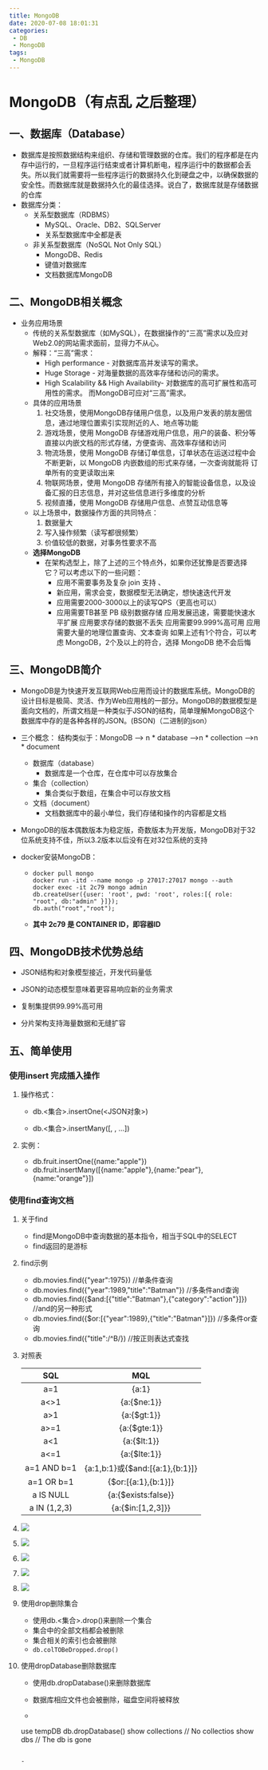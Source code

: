 ```yaml
---
title: MongoDB
date: 2020-07-08 18:01:31
categories: 
 - DB
 - MongoDB
tags: 
 - MongoDB
---
```




# MongoDB（有点乱 之后整理）

<!--more-->

## 一、数据库（Database）

- 数据库是按照数据结构来组织、存储和管理数据的仓库。我们的程序都是在内存中运行的，一旦程序运行结束或者计算机断电，程序运行中的数据都会丢失。所以我们就需要将一些程序运行的数据持久化到硬盘之中，以确保数据的安全性。而数据库就是数据持久化的最佳选择。说白了，数据库就是存储数据的仓库
- 数据库分类：
  - 关系型数据库（RDBMS）
    - MySQL、Oracle、DB2、SQLServer
    - 关系型数据库中全都是表
  - 非关系型数据库（NoSQL Not Only SQL）
    - MongoDB、Redis
    - 键值对数据库
    - 文档数据库MongoDB

## 二、MongoDB相关概念

- 业务应用场景
  - 传统的关系型数据库（如MySQL），在数据操作的“三高”需求以及应对Web2.0的网站需求面前，显得力不从心。 
  - 解释：“三高”需求： 
    -  High performance - 对数据库高并发读写的需求。
    -  Huge Storage - 对海量数据的高效率存储和访问的需求。 
    - High Scalability && High Availability- 对数据库的高可扩展性和高可用性的需求。 而MongoDB可应对“三高”需求。
  - 具体的应用场景
    1. 社交场景，使用MongoDB存储用户信息，以及用户发表的朋友圈信息，通过地理位置索引实现附近的人、地点等功能
    2. 游戏场景，使用 MongoDB 存储游戏用户信息，用户的装备、积分等直接以内嵌文档的形式存储，方便查询、高效率存储和访问
    3. 物流场景，使用 MongoDB 存储订单信息，订单状态在运送过程中会不断更新，以 MongoDB 内嵌数组的形式来存储，一次查询就能将 订单所有的变更读取出来
    4. 物联网场景，使用 MongoDB 存储所有接入的智能设备信息，以及设备汇报的日志信息，并对这些信息进行多维度的分析
    5. 视频直播，使用 MongoDB 存储用户信息、点赞互动信息等
  - 以上场景中，数据操作方面的共同特点：
    1. 数据量大
    2. 写入操作频繁（读写都很频繁）
    3. 价值较低的数据，对事务性要求不高
  - **选择MongoDB**
    - 在架构选型上，除了上述的三个特点外，如果你还犹豫是否要选择它？可以考虑以下的一些问题： 
      - 应用不需要事务及复杂 join 支持 、
      - 新应用，需求会变，数据模型无法确定，想快速迭代开发 
      - 应用需要2000-3000以上的读写QPS（更高也可以） 
      - 应用需要TB甚至 PB 级别数据存储 应用发展迅速，需要能快速水平扩展 应用要求存储的数据不丢失 应用需要99.999%高可用 应用需要大量的地理位置查询、文本查询 如果上述有1个符合，可以考虑 MongoDB，2个及以上的符合，选择 MongoDB 绝不会后悔

## 三、MongoDB简介

- MongoDB是为快速开发互联网Web应用而设计的数据库系统。MongoDB的设计目标是极简、灵活、作为Web应用栈的一部分。MongoDB的数据模型是面向文档的，所谓文档是一种类似于JSON的结构，简单理解MongoDB这个数据库中存的是各种各样的JSON。(BSON)（二进制的json）

- 三个概念： 结构类似于：MongoDB --> n * database -->n * collection -->n * document

  - 数据库（database）
    - 数据库是一个仓库，在仓库中可以存放集合
  - 集合（collection）
    - 集合类似于数组，在集合中可以存放文档
  - 文档（document）
    - 文档数据库中的最小单位，我们存储和操作的内容都是文档

- MongoDB的版本偶数版本为稳定版，奇数版本为开发版，MongoDB对于32位系统支持不佳，所以3.2版本以后没有在对32位系统的支持

- docker安装MongoDB：

  - ```shell
    docker pull mongo
    docker run -itd --name mongo -p 27017:27017 mongo --auth
    docker exec -it 2c79 mongo admin
    db.createUser({user: 'root', pwd: 'root', roles:[{ role: "root", db:"admin" }]});
    db.auth("root","root");
    ```

  - **其中 2c79 是 CONTAINER ID，即容器ID**

## 四、MongoDB技术优势总结

- JSON结构和对象模型接近，开发代码量低

- JSON的动态模型意味着更容易响应新的业务需求
- 复制集提供99.99%高可用
- 分片架构支持海量数据和无缝扩容

## 五、简单使用

### 使用insert 完成插入操作

1. 操作格式：

   - db.<集合>.insertOne(<JSON对象>)

   - db.<集合>.insertMany([<JSON1>, <JSON2>, ...<JSON3>])

2. 实例：

   - db.fruit.insertOne({name:"apple"})
   - db.fruit.insertMany([{name:"apple"},{name:"pear"},{name:"orange"}])

### 使用find查询文档

1. 关于find

   - find是MongoDB中查询数据的基本指令，相当于SQL中的SELECT
   - find返回的是游标

2. find示例

   - db.movies.find({"year":1975})  //单条件查询
   - db.movies.find({"year":1989,"title":"Batman"})  //多条件and查询
   - db.movies.find({$and:[{"title":"Batman"},{"category":"action"}]}) //and的另一种形式
   - db.movies.find({$or:[{"year":1989},{"title":"Batman"}]})  //多条件or查询
   - db.movies.find({"title":/^B/}) //按正则表达式查找

3. 对照表

   |     SQL      |               MQL               |
   | :----------: | :-----------------------------: |
   |     a=1      |              {a:1}              |
   |     a<>1     |           {a:{$ne:1}}           |
   |     a>1      |           {a:{$gt:1}}           |
   |     a>=1     |          {a:{$gte:1}}           |
   |     a<1      |           {a:{$lt:1}}           |
   |     a<=1     |          {a:{$lte:1}}           |
   | a=1 AND b=1  | {a:1,b:1}或{$and:[{a:1},{b:1}]} |
   |  a=1 OR b=1  |       {$or:[{a:1},{b:1}]}       |
   |  a IS NULL   |       {a:{$exists:false}}       |
   | a IN (1,2,3) |        {a:{$in:[1,2,3]}}        |

4.   ![](https://testingcf.jsdelivr.net/gh/znej/pic/picgo/20200608180434.png)

5.    ![](https://testingcf.jsdelivr.net/gh/znej/pic/picgo/20200609104401.png)

6.   ![](https://testingcf.jsdelivr.net/gh/znej/pic/picgo/20200609104633.png)

7. ![](https://testingcf.jsdelivr.net/gh/znej/pic/picgo/20200609105123.png)

8. ![](https://testingcf.jsdelivr.net/gh/znej/pic/picgo/20200609104914.png)

9. 使用drop删除集合

   - 使用db.<集合>.drop()来删除一个集合
   - 集合中的全部文档都会被删除
   - 集合相关的索引也会被删除
   - `db.colTOBeDropped.drop()`

10. 使用dropDatabase删除数据库

    - 使用db.dropDatabase()来删除数据库

    - 数据库相应文件也会被删除，磁盘空间将被释放

    -   ```shell
      use tempDB
      db.dropDatabase()
      show collections // No collectios
      show dbs // The db is gone
      ```

    - 
